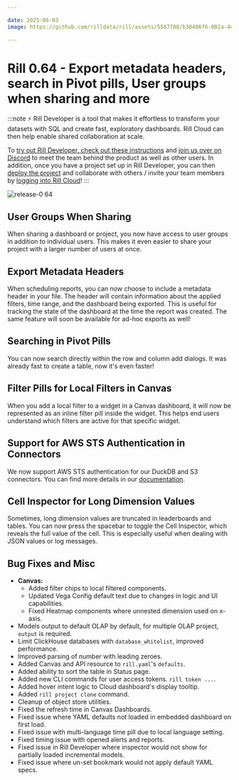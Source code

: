 ```yaml
---

date: 2025-06-03
image: https://github.com/rilldata/rill/assets/5587788/b30486f6-002a-445d-8a1b-955b6ec0066d

---
```


# Rill 0.64 - Export metadata headers, search in Pivot pills, User groups when sharing and more

:::note
⚡ Rill Developer is a tool that makes it effortless to transform your datasets with SQL and create fast, exploratory dashboards. Rill Cloud can then help enable shared collaboration at scale.

To [try out Rill Developer, check out these instructions](/home/install) and [join us over on Discord](https://bit.ly/3bbcSl9) to meet the team behind the product as well as other users. In addition, once you have a project set up in Rill Developer, you can then [deploy the project](/deploy/deploy-dashboard) and collaborate with others / invite your team members by [logging into Rill Cloud](https://ui.rilldata.com)!
:::

![release-0 64](<https://cdn.rilldata.com/docs/release-notes/release-064.gif>)

## User Groups When Sharing
When sharing a dashboard or project, you now have access to user groups in addition to individual users. This makes it even easier to share your project with a larger number of users at once.

## Export Metadata Headers
When scheduling reports, you can now choose to include a metadata header in your file. The header will contain information about the applied filters, time range, and the dashboard being exported. This is useful for tracking the state of the dashboard at the time the report was created. The same feature will soon be available for ad-hoc exports as well!

## Searching in Pivot Pills
You can now search directly within the row and column add dialogs. It was already fast to create a table, now it's even faster!

## Filter Pills for Local Filters in Canvas
When you add a local filter to a widget in a Canvas dashboard, it will now be represented as an inline filter pill inside the widget. This helps end users understand which filters are active for that specific widget.

## Support for AWS STS Authentication in Connectors
We now support AWS STS authentication for our DuckDB and S3 connectors. You can find more details in our [documentation](/connect/data-source/s3#iam-role-based-authentication).

## Cell Inspector for Long Dimension Values
Sometimes, long dimension values are truncated in leaderboards and tables. You can now press the spacebar to toggle the Cell Inspector, which reveals the full value of the cell. This is especially useful when dealing with JSON values or log messages.


## Bug Fixes and Misc
- **Canvas:** 
  - Added filter chips to local filtered components. 
  - Updated Vega Config default text due to changes in logic and UI capabilities.
  - Fixed Heatmap components where unnested dimension used on x-axis.
- Models output to default OLAP by default, for multiple OLAP project, `output` is required.
- Limit ClickHouse databases with `database_whitelist`, improved performance.
- Improved parsing of number with leading zeroes.
- Added Canvas and API resource to `rill.yaml`'s `defaults`.
- Added ability to sort the table in Status page.
- Added new CLI commands for user access tokens. `rill token ...`.
- Added hover intent logic to Cloud dashboard's display tooltip.
- Added `rill project clone` command. 
- Cleanup of object store utilities. 
- Fixed the refresh time in Canvas Dashboards.
- Fixed issue where YAML defaults not loaded in embedded dashboard on first load.
- Fixed issue with multi-language time pill due to local language setting.
- Fixed timing issue with opened alerts and reports.
- Fixed issue in Rill Developer where inspector would not show for partially loaded incremental models. 
- Fixed issue where un-set bookmark would not apply default YAML specs.